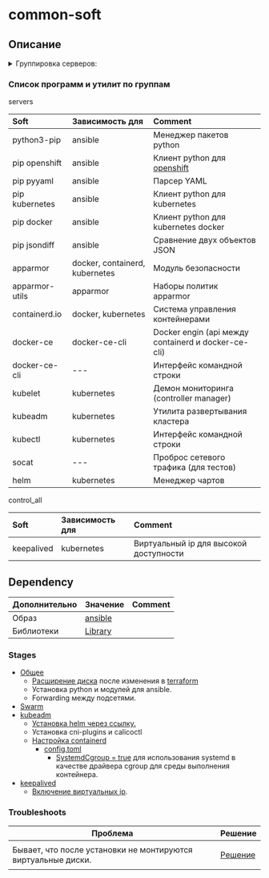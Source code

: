 # common-soft
## Описание
<details><summary> Группировка серверов:</summary>

```yaml
control_all:
  children:
    control_main:
      - control01
    control:
      - control02
      - control03

servers:
  children:
    control_main:
    control:
    storage:
      - storage01
    dev:
      - dev01
    prod:
      - prod01

workers:
  children:
    storage:
      - storage01
    dev:
      - dev01
    prod:
      - prod01
```
</details>

### Список программ и утилит по группам

servers

| Soft           | Зависимость для                | Comment                                                                                         |
|:---------------|:-------------------------------|:------------------------------------------------------------------------------------------------|
| python3-pip    | ansible                        | Менеджер пакетов python                                                                         |
| pip openshift  | ansible                        | Клиент python для [openshift](https://www.redhat.com/en/technologies/cloud-computing/openshift) | 
| pip pyyaml     | ansible                        | Парсер YAML                                                                                     | 
| pip kubernetes | ansible                        | Клиент python для kubernetes                                                                    | 
| pip docker     | ansible                        | Клиент python для kubernetes docker                                                             | 
| pip jsondiff   | ansible                        | Сравнение двух объектов JSON                                                                    | 
| apparmor       | docker, containerd, kubernetes | Модуль безопасности                                                                             | 
| apparmor-utils | apparmor                       | Наборы политик apparmor                                                                         | 
| containerd.io  | docker, kubernetes             | Система управления контейнерами                                                                 | 
| docker-ce      | docker-ce-cli                  | Docker engin (api между containerd и docker-ce-cli)                                             | 
| docker-ce-cli  | ---                            | Интерфейс командной строки                                                                      | 
| kubelet        | kubernetes                     | Демон мониторинга (controller manager)                                                          | 
| kubeadm        | kubernetes                     | Утилита развертывания кластера                                                                  | 
| kubectl        | kubernetes                     | Интерфейс командной строки                                                                      | 
| socat          | ---                            | Проброс сетевого трафика (для тестов)                                                           | 
| helm           | kubernetes                     | Менеджер чартов                                                                                 | 

control_all

| Soft       | Зависимость для | Comment                                |
|:-----------|:----------------|:---------------------------------------|
| keepalived | kubernetes      | Виртуальный ip для высокой доступности |


## Dependency
| Дополнительно | Значение                                              | Comment |
|:--------------|:------------------------------------------------------|:--------|
| Образ         | [ansible](https://github.com/FZEN475/ansible-image)   |         |
| Библиотеки    | [Library](https://github.com/FZEN475/ansible-library) |         |

### Stages
* [Общее](https://github.com/FZEN475/common-soft/blob/dev/playbooks/_0_common/_0_install.yaml)
  * [Расширение диска](https://github.com/FZEN475/ansible-library?tab=readme-ov-file#disk_resize) после изменения в [terraform](https://github.com/FZEN475/terraform)
  * Установка python и модулей для ansible.
  * Forwarding между подсетями.
* [Swarm](https://github.com/FZEN475/common-soft/blob/dev/playbooks/_1_swarm/_0_install.yaml)
* [kubeadm](https://github.com/FZEN475/common-soft/blob/main/playbooks/_2_kubeadm/_0_install.yaml)
  * [Установка helm через ссылку.](https://github.com/FZEN475/common-soft/blob/05c58c7e3d0c3a574b7ed18423365080d062e437/playbooks/_2_kubeadm/_0_install.yaml#L15-L19)
  * Установка cni-plugins и calicoctl
  * [Настройка containerd](https://kubernetes.io/docs/setup/production-environment/container-runtimes/)
    * [config.toml](https://github.com/FZEN475/common-soft/blob/main/config/config.toml)
      * [SystemdCgroup = true](https://github.com/FZEN475/common-soft/blob/05c58c7e3d0c3a574b7ed18423365080d062e437/config/config.toml#L139) для использования systemd в качестве драйвера cgroup для среды выполнения контейнера.
* [keepalived](https://github.com/FZEN475/common-soft/blob/main/playbooks/_3_keepalived/_0_install.yaml)
  * [Включение виртуальных ip](https://github.com/FZEN475/common-soft/blob/05c58c7e3d0c3a574b7ed18423365080d062e437/playbooks/_3_keepalived/_0_install.yaml#L4-L9).

### Troubleshoots

<!DOCTYPE html>
<table>
  <thead>
    <tr>
      <th>Проблема</th>
      <th>Решение</th>
    </tr>
  </thead>
  <tr>
      <td>Бывает, что после установки не монтируются виртуальные диски.</td>
      <td>

[Решение](https://github.com/FZEN475/common-soft/blob/05c58c7e3d0c3a574b7ed18423365080d062e437/playbooks/_1_swarm/_0_install.yaml#L22-L32)
</td>
  </tr>
  <tr>
  </tr>
</table>





